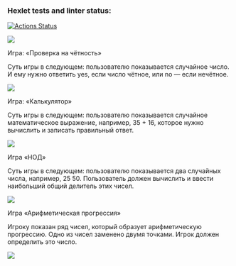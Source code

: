 ### Hexlet tests and linter status:
[![Actions Status](https://github.com/AlloKuz/python-project-49/actions/workflows/hexlet-check.yml/badge.svg)](https://github.com/AlloKuz/python-project-49/actions)

<a href="https://codeclimate.com/github/AlloKuz/python-project-49/maintainability"><img src="https://api.codeclimate.com/v1/badges/d8fc2c7390e46fd8c6dc/maintainability" /></a>

Игра: «Проверка на чётность»

Суть игры в следующем: пользователю показывается случайное число. И ему нужно ответить yes, если число чётное, или no — если нечётное.

<a href="https://asciinema.org/a/v9nP05Rrb6BAaccoMpH1qgboD" target="_blank"><img src="https://asciinema.org/a/v9nP05Rrb6BAaccoMpH1qgboD.svg" /></a>

Игра: «Калькулятор»

Суть игры в следующем: пользователю показывается случайное математическое выражение, например, 35 + 16, которое нужно вычислить и записать правильный ответ.

<a href="https://asciinema.org/a/S8Y3GUEyLVf1vKIQWbnkon59I" target="_blank"><img src="https://asciinema.org/a/S8Y3GUEyLVf1vKIQWbnkon59I.svg" /></a>

Игра «НОД»

Суть игры в следующем: пользователю показывается два случайных числа, например, 25 50. Пользователь должен вычислить и ввести наибольший общий делитель этих чисел.

<a href="https://asciinema.org/a/XxexniHGc6FZGeLtqrVfS0ydX" target="_blank"><img src="https://asciinema.org/a/XxexniHGc6FZGeLtqrVfS0ydX.svg" /></a>

Игра «Арифметическая прогрессия»

Игроку показан ряд чисел, который образует арифметическую прогрессию. Одно из чисел заменено двумя точками. Игрок должен определить это число.

<a href="https://asciinema.org/a/BaofnBF4V6qicF3eh7tJNGO56" target="_blank"><img src="https://asciinema.org/a/BaofnBF4V6qicF3eh7tJNGO56.svg" /></a>